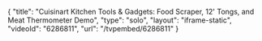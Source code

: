 {
    "title": "Cuisinart Kitchen Tools & Gadgets: Food Scraper, 12' Tongs, and Meat Thermometer Demo",
    "type": "solo",
    "layout": "iframe-static",
    "videoId": "6286811",
    "url": "\/tvpembed\/6286811"
}